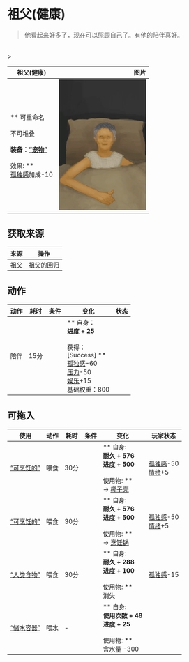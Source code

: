 # 祖父(健康)  
> 他看起来好多了，现在可以照顾自己了。有他的陪伴真好。  
<br>  
>   
  
  祖父(健康)  |   图片   
 ----  |  ----:   
 ** 可重命名 **<br><br>** 不可堆叠 **<br><br>**装备：**[“宠物”](eTag_Pet.md)<br><br>** 效果: **<br>[孤独感](Loneliness.md)加成-10  |  <img decoding="async" src="Sprite/GranfatherHealthy.png" href="a.md" style="max-width:300px;max-height:300px;">   
  
## 获取来源  
来源  |  操作  
----  |  ----  
[祖父](Grandfather.md)  |  祖父的回归  
## 动作  
动作  |  耗时  |  条件  |  变化  |  状态  
----  |  ----  |  ----  |  ----  |  ----  
陪伴<br>  |  15分  |    |  ** 自身：**<br>进度 + 25<br><br>** 获得： **<br>** [Success] **<br>[孤独感](Loneliness.md)-60<br>[压力](Stress.md)-50<br>[娱乐](Entertainment.md)+15<br>基础权重：800  |    
## 可拖入  
使用  |  动作  |  耗时  |  条件  |  变化  |  玩家状态  
----  |  ----  |  ----  |  ----  |  ----  |  ----  
[“可烹饪的”](tag_MealCoconutShell.md)  |  喂食<br>  |  30分  |    |  ** 自身: **<br>耐久 + 576<br>进度 + 500<br><br>** 使用物: **<br>→ [椰子壳](CoconutShell.md)  |  [孤独感](Loneliness.md)-50<br>[情绪](Morale.md)+5  
[“可烹饪的”](tag_MealCookingpot.md)  |  喂食<br>  |  30分  |    |  ** 自身: **<br>耐久 + 576<br>进度 + 500<br><br>** 使用物: **<br>→ [烹饪锅](CookingPot.md)  |  [孤独感](Loneliness.md)-50<br>[情绪](Morale.md)+5  
[“人类食物”](tag_HumanFood.md)  |  喂食<br>  |  30分  |    |  ** 自身: **<br>耐久 + 288<br>进度 + 100<br><br>** 使用物: **<br>消失  |  [孤独感](Loneliness.md)-15  
[“储水容器”](tag_WaterContainer.md)  |  喂水<br>  |  -  |    |  ** 自身: **<br>使用次数 + 48<br>进度 + 25<br><br>** 使用物: **<br>含水量  -300  |    


<script>document.title="祖父(健康) - 卡牌生存百科 Card Survival Wiki";</script>